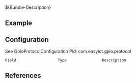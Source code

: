 # 

${Bundle-Description}

## Example

## Configuration
See GpioProtocolConfiguration
	Pid: com.easyiot.gpio.protocol
	
	Field					Type				Description
		
	
## References

